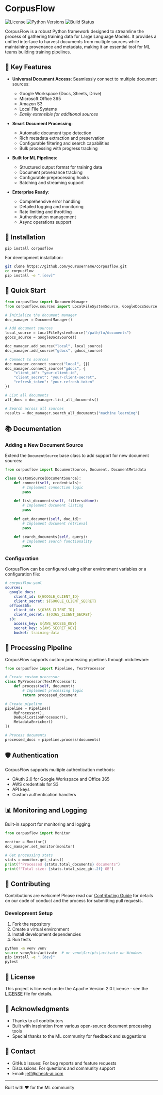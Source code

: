 # CorpusFlow

![License](https://img.shields.io/badge/license-MIT-blue.svg)
![Python Versions](https://img.shields.io/badge/python-3.8%20%7C%203.9%20%7C%203.10%20%7C%203.11-blue)
![Build Status](https://img.shields.io/badge/build-passing-brightgreen)

CorpusFlow is a robust Python framework designed to streamline the process of gathering training data for Large Language Models. It provides a unified interface to harvest documents from multiple sources while maintaining provenance and metadata, making it an essential tool for ML teams building training pipelines.

## 🚀 Key Features

- **Universal Document Access**: Seamlessly connect to multiple document sources:
  - Google Workspace (Docs, Sheets, Drive)
  - Microsoft Office 365
  - Amazon S3
  - Local File Systems
  - *Easily extensible for additional sources*

- **Smart Document Processing**:
  - Automatic document type detection
  - Rich metadata extraction and preservation
  - Configurable filtering and search capabilities
  - Bulk processing with progress tracking

- **Built for ML Pipelines**:
  - Structured output format for training data
  - Document provenance tracking
  - Configurable preprocessing hooks
  - Batching and streaming support

- **Enterprise Ready**:
  - Comprehensive error handling
  - Detailed logging and monitoring
  - Rate limiting and throttling
  - Authentication management
  - Async operations support

## 🔧 Installation

```bash
pip install corpusflow
```

For development installation:

```bash
git clone https://github.com/yourusername/corpusflow.git
cd corpusflow
pip install -e ".[dev]"
```

## 🚦 Quick Start

```python
from corpusflow import DocumentManager
from corpusflow.sources import LocalFileSystemSource, GoogleDocsSource

# Initialize the document manager
doc_manager = DocumentManager()

# Add document sources
local_source = LocalFileSystemSource("/path/to/documents")
gdocs_source = GoogleDocsSource()

doc_manager.add_source("local", local_source)
doc_manager.add_source("gdocs", gdocs_source)

# Connect to sources
doc_manager.connect_source("local", {})
doc_manager.connect_source("gdocs", {
    "client_id": "your-client-id",
    "client_secret": "your-client-secret",
    "refresh_token": "your-refresh-token"
})

# List all documents
all_docs = doc_manager.list_all_documents()

# Search across all sources
results = doc_manager.search_all_documents("machine learning")
```

## 📚 Documentation

### Adding a New Document Source

Extend the `DocumentSource` base class to add support for new document sources:

```python
from corpusflow import DocumentSource, Document, DocumentMetadata

class CustomSource(DocumentSource):
    def connect(self, credentials):
        # Implement connection logic
        pass
    
    def list_documents(self, filters=None):
        # Implement document listing
        pass
    
    def get_document(self, doc_id):
        # Implement document retrieval
        pass
    
    def search_documents(self, query):
        # Implement search functionality
        pass
```

### Configuration

CorpusFlow can be configured using either environment variables or a configuration file:

```yaml
# corpusflow.yaml
sources:
  google_docs:
    client_id: ${GOOGLE_CLIENT_ID}
    client_secret: ${GOOGLE_CLIENT_SECRET}
  office365:
    client_id: ${O365_CLIENT_ID}
    client_secret: ${O365_CLIENT_SECRET}
  s3:
    access_key: ${AWS_ACCESS_KEY}
    secret_key: ${AWS_SECRET_KEY}
    bucket: training-data
```

## 🔄 Processing Pipeline

CorpusFlow supports custom processing pipelines through middleware:

```python
from corpusflow import Pipeline, TextProcessor

# Create custom processor
class MyProcessor(TextProcessor):
    def process(self, document):
        # Implement processing logic
        return processed_document

# Create pipeline
pipeline = Pipeline([
    MyProcessor(),
    DeduplicationProcessor(),
    MetadataEnricher()
])

# Process documents
processed_docs = pipeline.process(documents)
```

## 🛡️ Authentication

CorpusFlow supports multiple authentication methods:

- OAuth 2.0 for Google Workspace and Office 365
- AWS credentials for S3
- API keys
- Custom authentication handlers

## 📊 Monitoring and Logging

Built-in support for monitoring and logging:

```python
from corpusflow import Monitor

monitor = Monitor()
doc_manager.set_monitor(monitor)

# Get processing stats
stats = monitor.get_stats()
print(f"Processed {stats.total_documents} documents")
print(f"Total size: {stats.total_size_gb:.2f} GB")
```

## 🤝 Contributing

Contributions are welcome! Please read our [Contributing Guide](CONTRIBUTING.md) for details on our code of conduct and the process for submitting pull requests.

### Development Setup

1. Fork the repository
2. Create a virtual environment
3. Install development dependencies
4. Run tests

```bash
python -m venv venv
source venv/bin/activate  # or venv\Scripts\activate on Windows
pip install -e ".[dev]"
pytest
```

## 📝 License

This project is licensed under the Apache Version 2.0 License - see the [LICENSE](LICENSE) file for details.

## 🙏 Acknowledgments

- Thanks to all contributors
- Built with inspiration from various open-source document processing tools
- Special thanks to the ML community for feedback and suggestions

## 📮 Contact

- GitHub Issues: For bug reports and feature requests
- Discussions: For questions and community support
- Email: jeff@check-ai.com

---

Built with ❤️ for the ML community